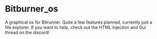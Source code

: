 # Bitburner_os
A graphical os for Bitrunner. Quite a few features planned, currently just a file explorer. If you want to help, check out the HTML injection and Gui thread on the discord!
